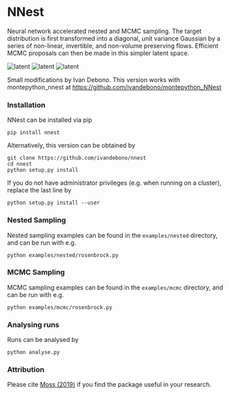 # NNest

Neural network accelerated nested and MCMC sampling. The target distribution is first transformed into a diagonal, unit variance Gaussian by a series of non-linear, invertible, and non-volume preserving flows. Efficient MCMC proposals can then be made in this simpler latent space.

![latent](https://github.com/adammoss/nnest/blob/master/rosenbock.png)
![latent](https://github.com/adammoss/nnest/blob/master/himmelblau.png)
![latent](https://github.com/adammoss/nnest/blob/master/gauss.png)

Small modifications by Ivan Debono. This version works with montepython_nnest at https://github.com/ivandebono/montepython_NNest


### Installation

NNest can be installed via pip
```
pip install nnest
```
Alternatively, this version can be obtained by
```
git clone https://github.com/ivandebono/nnest
cd nnest
python setup.py install
```
If you do not have administrator privileges (e.g. when running on a cluster), replace the last line by
```
python setup.py install --user
```

### Nested Sampling

Nested sampling examples can be found in the `examples/nested` directory, and can be run with e.g. 
```
python examples/nested/rosenbrock.py
```

### MCMC Sampling

MCMC sampling examples can be found in the `examples/mcmc` directory, and can be run with e.g. 
```
python examples/mcmc/rosenbrock.py
```
### Analysing runs

Runs can be analysed by
```
python analyse.py
```
### Attribution

Please cite [Moss (2019)](https://arxiv.org/abs/1903.10860) if you find the 
package useful in your research.
